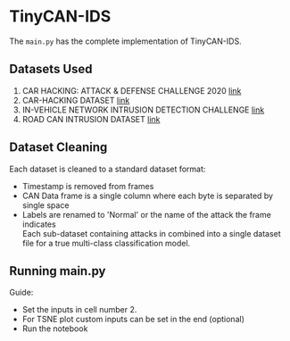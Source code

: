# TinyCAN-IDS

The `main.py` has the complete implementation of TinyCAN-IDS.

## Datasets Used
1. CAR HACKING: ATTACK & DEFENSE CHALLENGE 2020 [link](https://ocslab.hksecurity.net/Datasets/carchallenge2020)
2. CAR-HACKING DATASET [link](https://ocslab.hksecurity.net/Datasets/car-hacking-dataset)
3. IN-VEHICLE NETWORK INTRUSION DETECTION CHALLENGE [link](https://ocslab.hksecurity.net/Datasets/datachallenge2019/car)
4. ROAD CAN INTRUSION DATASET [link](https://0xsam.com/road/)

## Dataset Cleaning
Each dataset is cleaned to a standard dataset format:
- Timestamp is removed from frames
- CAN Data frame is a single column where each byte is separated by single space
- Labels are renamed to 'Normal' or the name of the attack the frame indicates  
Each sub-dataset containing attacks in combined into a single dataset file for a true multi-class classification model.
## Running main.py
Guide:
- Set the inputs in cell number 2.
- For TSNE plot custom inputs can be set in the end (optional)
- Run the notebook

